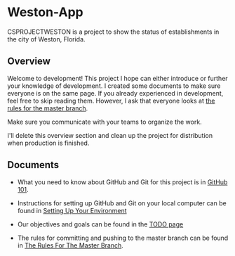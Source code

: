 # Weston-App

CSPROJECTWESTON is a project to show the status of establishments in the city of Weston, Florida.

## Overview

Welcome to development! This project I hope can either introduce or further your knowledge of development. I created some documents to make sure everyone is on the same page. If you already experienced in development, feel free to skip reading them. However, I ask that everyone looks at [the rules for the master branch](https://github.com/csprojectweston/Weston-App/blob/master/docs/Rules%20For%20Master%20Branch.md).

Make sure you communicate with your teams to organize the work.

I'll delete this overview section and clean up the project for distribution when production is finished.

## Documents

* What you need to know about GitHub and Git for this project is in [GitHub 101](https://github.com/csprojectweston/Weston-App/blob/master/docs/GitHub%20101.md).

* Instructions for setting up GitHub and Git on your local computer can be found in [Setting Up Your Environment](https://github.com/csprojectweston/Weston-App/blob/master/docs/Setting%20Up%20Your%20Environment.md)

* Our objectives and goals can be found in the [TODO page](https://github.com/csprojectweston/Weston-App/blob/master/docs/TODO.md)

* The rules for committing and pushing to the master branch can be found in [The Rules For The Master Branch](https://github.com/csprojectweston/Weston-App/blob/master/docs/Rules%20For%20Master%20Branch.md).

<!-- ### **Constructed and Developed By:**

🎓 Its always good to credit the people who help with your projects! 🎓

#### Back-End Django Implementation


####

[WillBillChiang](https://github.com/WillBillChiang) - Main Developer/Producer -->
